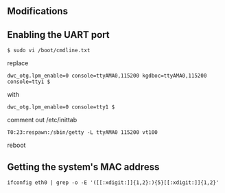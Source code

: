 Modifications
---

Enabling the UART port
---

    $ sudo vi /boot/cmdline.txt

replace

    dwc_otg.lpm_enable=0 console=ttyAMA0,115200 kgdboc=ttyAMA0,115200 console=tty1 $

with

    dwc_otg.lpm_enable=0 console=tty1 $

comment out /etc/inittab

    T0:23:respawn:/sbin/getty -L ttyAMA0 115200 vt100

reboot


Getting the system's MAC address
---

    ifconfig eth0 | grep -o -E '([[:xdigit:]]{1,2}:){5}[[:xdigit:]]{1,2}'


